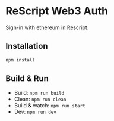 # ReScript Web3 Auth

Sign-in with ethereum in Rescript.

## Installation

```sh
npm install
```

## Build & Run

- Build: `npm run build`
- Clean: `npm run clean`
- Build & watch: `npm run start`
- Dev: `npm run dev`
